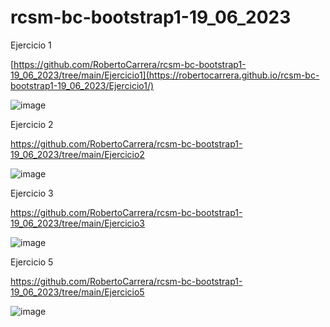 # rcsm-bc-bootstrap1-19_06_2023

Ejercicio 1

[https://github.com/RobertoCarrera/rcsm-bc-bootstrap1-19_06_2023/tree/main/Ejercicio1](https://robertocarrera.github.io/rcsm-bc-bootstrap1-19_06_2023/Ejercicio1/)

![image](https://github.com/RobertoCarrera/rcsm-bc-bootstrap1-19_06_2023/assets/24571167/bde3170b-0281-4860-8a09-a338c7dc1820)

Ejercicio 2

https://github.com/RobertoCarrera/rcsm-bc-bootstrap1-19_06_2023/tree/main/Ejercicio2

![image](https://github.com/RobertoCarrera/rcsm-bc-bootstrap1-19_06_2023/assets/24571167/f2bbfa54-5a66-4c18-957f-bbc54e7aca99)

Ejercicio 3

https://github.com/RobertoCarrera/rcsm-bc-bootstrap1-19_06_2023/tree/main/Ejercicio3

![image](https://github.com/RobertoCarrera/rcsm-bc-bootstrap1-19_06_2023/assets/24571167/969d8c75-c6f9-4e50-a473-616206d8027b)

Ejercicio 5

https://github.com/RobertoCarrera/rcsm-bc-bootstrap1-19_06_2023/tree/main/Ejercicio5

![image](https://github.com/RobertoCarrera/rcsm-bc-bootstrap1-19_06_2023/assets/24571167/189c3298-18a3-4dd2-8e04-006ed2913b0a)
